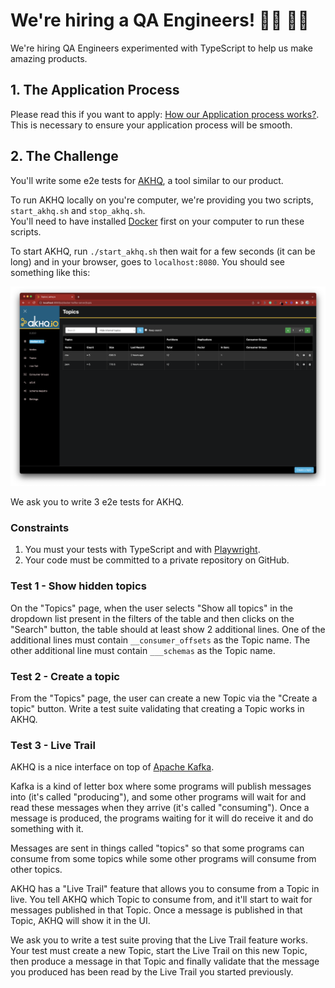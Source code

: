 # We're hiring a QA Engineers! 👨‍💻 👩‍💻

We're hiring QA Engineers experimented with TypeScript to help us make amazing products.

## 1. The Application Process

Please read this if you want to apply: [How our Application process works?](../application-process.md). This is necessary to ensure your application process will be smooth.

## 2. The Challenge

You'll write some e2e tests for [AKHQ](https://akhq.io/), a tool similar to our product.

To run AKHQ locally on you're computer, we're providing you two scripts, `start_akhq.sh` and `stop_akhq.sh`.    
You'll need to have installed [Docker](https://www.docker.com/products/docker-desktop/) first on your computer to run these scripts.

To start AKHQ, run `./start_akhq.sh` then wait for a few seconds (it can be long) and in your browser, goes to `localhost:8080`.
You should see something like this: 

![](akhq_welcome_page.png)

We ask you to write 3 e2e tests for AKHQ.

### Constraints

1. You must your tests with TypeScript and with [Playwright](https://www.playwright.dev/).
2. Your code must be committed to a private repository on GitHub.     

### Test 1 - Show hidden topics

On the "Topics" page, when the user selects "Show all topics" in the dropdown list present in the filters of the table and then clicks on the "Search" button, 
the table should at least show 2 additional lines. 
One of the additional lines must contain `__consumer_offsets` as the Topic name.
The other additional line must contain `___schemas` as the Topic name.

### Test 2 - Create a topic

From the "Topics" page, the user can create a new Topic via the "Create a topic" button.
Write a test suite validating that creating a Topic works in AKHQ.

### Test 3 - Live Trail

AKHQ is a nice interface on top of [Apache Kafka](https://kafka.apache.org/).

Kafka is a kind of letter box where some programs will publish messages into (it's called "producing"), and some other programs will wait for and read these messages when they arrive (it's called "consuming").
Once a message is produced, the programs waiting for it will do receive it and do something with it.

Messages are sent in things called "topics" so that some programs can consume from some topics while some other programs will consume from other topics.

AKHQ has a "Live Trail" feature that allows you to consume from a Topic in live.
You tell AKHQ which Topic to consume from, and it'll start to wait for messages published in that Topic.
Once a message is published in that Topic, AKHQ will show it in the UI.

We ask you to write a test suite proving that the Live Trail feature works.
Your test must create a new Topic, start the Live Trail on this new Topic, then produce a message in that Topic and finally validate that the message you produced has been read by the Live Trail you started previously.
